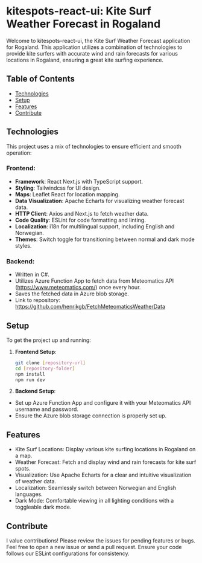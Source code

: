 # kitespots-react-ui: Kite Surf Weather Forecast in Rogaland

Welcome to kitespots-react-ui, the Kite Surf Weather Forecast application for Rogaland. This application utilizes a combination of technologies to provide kite surfers with accurate wind and rain forecasts for various locations in Rogaland, ensuring a great kite surfing experience.

## Table of Contents
- [Technologies](#technologies)
- [Setup](#setup)
- [Features](#features)
- [Contribute](#contribute)

## Technologies

This project uses a mix of technologies to ensure efficient and smooth operation:

### Frontend:
- **Framework**: React Next.js with TypeScript support.
- **Styling**: Tailwindcss for UI design.
- **Maps**: Leaflet React for location mapping.
- **Data Visualization**: Apache Echarts for visualizing weather forecast data.
- **HTTP Client**: Axios and Next.js to fetch weather data.
- **Code Quality**: ESLint for code formatting and linting.
- **Localization**: i18n for multilingual support, including English and Norwegian.
- **Themes**: Switch toggle for transitioning between normal and dark mode styles.

### Backend:
- Written in C#.
- Utilizes Azure Function App to fetch data from Meteomatics API (https://www.meteomatics.com/) once every hour.
- Saves the fetched data in Azure blob storage.
- Link to repository: https://github.com/henrikgb/FetchMeteomaticsWeatherData

## Setup
To get the project up and running:

1. **Frontend Setup**:
   ```bash
   git clone [repository-url]
   cd [repository-folder]
   npm install
   npm run dev
2. **Backend Setup**:
- Set up Azure Function App and configure it with your Meteomatics API username and password.
- Ensure the Azure blob storage connection is properly set up.

## Features
- Kite Surf Locations: Display various kite surfing locations in Rogaland on a map.
- Weather Forecast: Fetch and display wind and rain forecasts for kite surf spots.
- Visualization: Use Apache Echarts for a clear and intuitive visualization of weather data.
- Localization: Seamlessly switch between Norwegian and English languages.
- Dark Mode: Comfortable viewing in all lighting conditions with a toggleable dark mode.

## Contribute
I value contributions! Please review the issues for pending features or bugs. Feel free to open a new issue or send a pull request. Ensure your code follows our ESLint configurations for consistency.  
